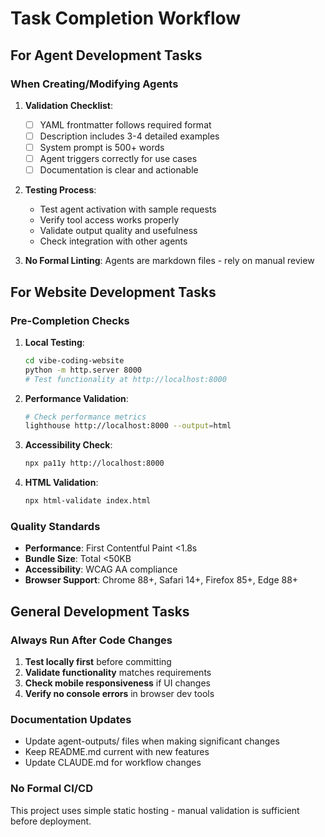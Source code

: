 # Task Completion Workflow

## For Agent Development Tasks

### When Creating/Modifying Agents
1. **Validation Checklist**:
   - [ ] YAML frontmatter follows required format
   - [ ] Description includes 3-4 detailed examples
   - [ ] System prompt is 500+ words
   - [ ] Agent triggers correctly for use cases
   - [ ] Documentation is clear and actionable

2. **Testing Process**:
   - Test agent activation with sample requests
   - Verify tool access works properly
   - Validate output quality and usefulness
   - Check integration with other agents

3. **No Formal Linting**: Agents are markdown files - rely on manual review

## For Website Development Tasks

### Pre-Completion Checks
1. **Local Testing**:
   ```bash
   cd vibe-coding-website
   python -m http.server 8000
   # Test functionality at http://localhost:8000
   ```

2. **Performance Validation**:
   ```bash
   # Check performance metrics
   lighthouse http://localhost:8000 --output=html
   ```

3. **Accessibility Check**:
   ```bash
   npx pa11y http://localhost:8000
   ```

4. **HTML Validation**:
   ```bash
   npx html-validate index.html
   ```

### Quality Standards
- **Performance**: First Contentful Paint <1.8s
- **Bundle Size**: Total <50KB
- **Accessibility**: WCAG AA compliance
- **Browser Support**: Chrome 88+, Safari 14+, Firefox 85+, Edge 88+

## General Development Tasks

### Always Run After Code Changes
1. **Test locally first** before committing
2. **Validate functionality** matches requirements  
3. **Check mobile responsiveness** if UI changes
4. **Verify no console errors** in browser dev tools

### Documentation Updates
- Update agent-outputs/ files when making significant changes
- Keep README.md current with new features
- Update CLAUDE.md for workflow changes

### No Formal CI/CD
This project uses simple static hosting - manual validation is sufficient before deployment.